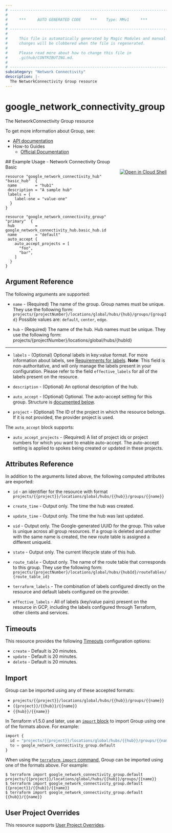 ```yaml
---
# ----------------------------------------------------------------------------
#
#     ***     AUTO GENERATED CODE    ***    Type: MMv1     ***
#
# ----------------------------------------------------------------------------
#
#     This file is automatically generated by Magic Modules and manual
#     changes will be clobbered when the file is regenerated.
#
#     Please read more about how to change this file in
#     .github/CONTRIBUTING.md.
#
# ----------------------------------------------------------------------------
subcategory: "Network Connectivity"
description: |-
  The NetworkConnectivity Group resource
---
```


# google_network_connectivity_group

The NetworkConnectivity Group resource


To get more information about Group, see:

* [API documentation](https://cloud.google.com/network-connectivity/docs/reference/networkconnectivity/rest/v1beta/projects.locations.global.hubs.groups)
* How-to Guides
    * [Official Documentation](https://cloud.google.com/network-connectivity/docs/network-connectivity-center/concepts/overview)

<div class = "oics-button" style="float: right; margin: 0 0 -15px">
  <a href="https://console.cloud.google.com/cloudshell/open?cloudshell_git_repo=https%3A%2F%2Fgithub.com%2Fterraform-google-modules%2Fdocs-examples.git&cloudshell_image=gcr.io%2Fcloudshell-images%2Fcloudshell%3Alatest&cloudshell_print=.%2Fmotd&cloudshell_tutorial=.%2Ftutorial.md&cloudshell_working_dir=network_connectivity_group_basic&open_in_editor=main.tf" target="_blank">
    <img alt="Open in Cloud Shell" src="//gstatic.com/cloudssh/images/open-btn.svg" style="max-height: 44px; margin: 32px auto; max-width: 100%;">
  </a>
</div>
## Example Usage - Network Connectivity Group Basic


```hcl
resource "google_network_connectivity_hub" "basic_hub"  {
 name        = "hub1"
 description = "A sample hub"
 labels = {
    label-one = "value-one"
  }
}

resource "google_network_connectivity_group" "primary"  {
 hub         = google_network_connectivity_hub.basic_hub.id
 name        = "default"
 auto_accept {
    auto_accept_projects = [
      "foo", 
      "bar", 
    ]
  }
}
```

## Argument Reference

The following arguments are supported:


* `name` -
  (Required)
  The name of the group. Group names must be unique. They use the following form: `projects/{projectNumber}/locations/global/hubs/{hub}/groups/{groupId}`
  Possible values are: `default`, `center`, `edge`.

* `hub` -
  (Required)
  The name of the hub. Hub names must be unique. They use the following form: projects/{projectNumber}/locations/global/hubs/{hubId}


- - -


* `labels` -
  (Optional)
  Optional labels in key:value format. For more information about labels, see [Requirements for labels](https://cloud.google.com/resource-manager/docs/creating-managing-labels#requirements).
  **Note**: This field is non-authoritative, and will only manage the labels present in your configuration.
  Please refer to the field `effective_labels` for all of the labels present on the resource.

* `description` -
  (Optional)
  An optional description of the hub.

* `auto_accept` -
  (Optional)
  Optional. The auto-accept setting for this group.
  Structure is [documented below](#nested_auto_accept).

* `project` - (Optional) The ID of the project in which the resource belongs.
    If it is not provided, the provider project is used.


<a name="nested_auto_accept"></a>The `auto_accept` block supports:

* `auto_accept_projects` -
  (Required)
  A list of project ids or project numbers for which you want to enable auto-accept. The auto-accept setting is applied to spokes being created or updated in these projects.

## Attributes Reference

In addition to the arguments listed above, the following computed attributes are exported:

* `id` - an identifier for the resource with format `projects/{{project}}/locations/global/hubs/{{hub}}/groups/{{name}}`

* `create_time` -
  Output only. The time the hub was created.

* `update_time` -
  Output only. The time the hub was last updated.

* `uid` -
  Output only. The Google-generated UUID for the group. This value is unique across all group resources. If a group is deleted and another with the same name is created, the new route table is assigned a different uniqueId.

* `state` -
  Output only. The current lifecycle state of this hub.

* `route_table` -
  Output only. The name of the route table that corresponds to this group. They use the following form: `projects/{projectNumber}/locations/global/hubs/{hubId}/routeTables/{route_table_id}`

* `terraform_labels` -
  The combination of labels configured directly on the resource
   and default labels configured on the provider.

* `effective_labels` -
  All of labels (key/value pairs) present on the resource in GCP, including the labels configured through Terraform, other clients and services.


## Timeouts

This resource provides the following
[Timeouts](https://developer.hashicorp.com/terraform/plugin/sdkv2/resources/retries-and-customizable-timeouts) configuration options:

- `create` - Default is 20 minutes.
- `update` - Default is 20 minutes.
- `delete` - Default is 20 minutes.

## Import


Group can be imported using any of these accepted formats:

* `projects/{{project}}/locations/global/hubs/{{hub}}/groups/{{name}}`
* `{{project}}/{{hub}}/{{name}}`
* `{{hub}}/{{name}}`


In Terraform v1.5.0 and later, use an [`import` block](https://developer.hashicorp.com/terraform/language/import) to import Group using one of the formats above. For example:

```tf
import {
  id = "projects/{{project}}/locations/global/hubs/{{hub}}/groups/{{name}}"
  to = google_network_connectivity_group.default
}
```

When using the [`terraform import` command](https://developer.hashicorp.com/terraform/cli/commands/import), Group can be imported using one of the formats above. For example:

```
$ terraform import google_network_connectivity_group.default projects/{{project}}/locations/global/hubs/{{hub}}/groups/{{name}}
$ terraform import google_network_connectivity_group.default {{project}}/{{hub}}/{{name}}
$ terraform import google_network_connectivity_group.default {{hub}}/{{name}}
```

## User Project Overrides

This resource supports [User Project Overrides](https://registry.terraform.io/providers/hashicorp/google/latest/docs/guides/provider_reference#user_project_override).
